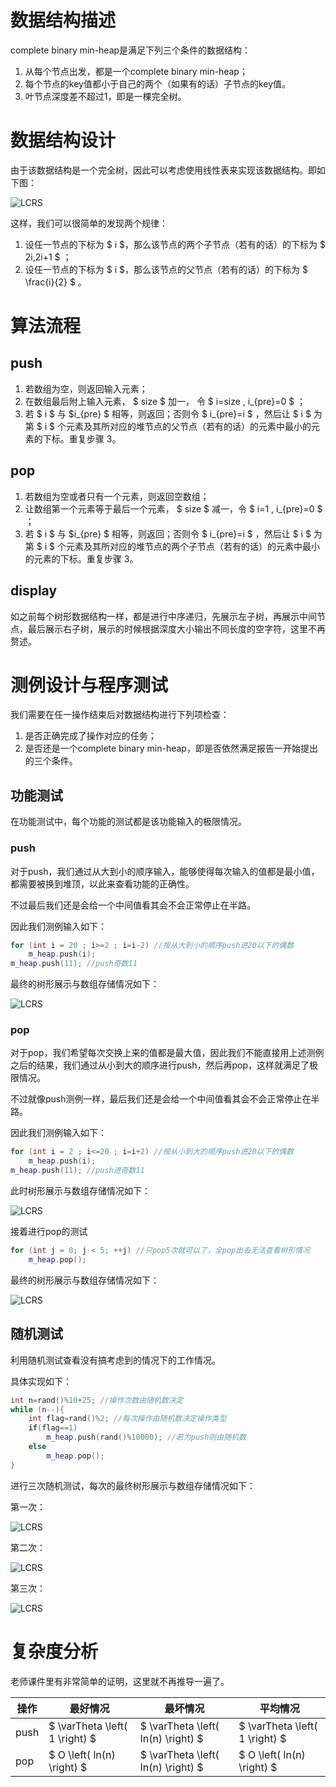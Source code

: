 # 数据结构描述
complete binary min-heap是满足下列三个条件的数据结构：
1. 从每个节点出发，都是一个complete binary min-heap；
2. 每个节点的key值都小于自己的两个（如果有的话）子节点的key值。
3. 叶节点深度差不超过1，即是一棵完全树。

# 数据结构设计
由于该数据结构是一个完全树，因此可以考虑使用线性表来实现该数据结构。即如下图：

![LCRS](..\Image\LCRS.png)

这样，我们可以很简单的发现两个规律：

1. 设任一节点的下标为 $ i $，那么该节点的两个子节点（若有的话）的下标为 $ 2i,2i+1 $ ；
2. 设任一节点的下标为 $ i $，那么该节点的父节点（若有的话）的下标为 $ \frac{i}{2} $ 。

# 算法流程



## push

1. 若数组为空，则返回输入元素；
2. 在数组最后附上输入元素， $ size $ 加一， 令 $ i=size , i_{pre}=0 $ ；
3. 若 $ i $ 与 $i_{pre} $  相等，则返回；否则令 $ i_{pre}=i $ ，然后让 $ i $ 为第 $ i $ 个元素及其所对应的堆节点的父节点（若有的话）的元素中最小的元素的下标。重复步骤 3。

## pop
1. 若数组为空或者只有一个元素，则返回空数组；
2. 让数组第一个元素等于最后一个元素， $ size $ 减一，令 $ i=1 , i_{pre}=0 $ ；
3. 若 $ i $ 与 $i_{pre} $  相等，则返回；否则令 $ i_{pre}=i $ ，然后让 $ i $ 为第 $ i $ 个元素及其所对应的堆节点的两个子节点（若有的话）的元素中最小的元素的下标。重复步骤 3。

## display

如之前每个树形数据结构一样，都是进行中序递归，先展示左子树，再展示中间节点，最后展示右子树，展示的时候根据深度大小输出不同长度的空字符，这里不再赘述。

# 测例设计与程序测试

我们需要在任一操作结束后对数据结构进行下列项检查：

1. 是否正确完成了操作对应的任务；
2. 是否还是一个complete binary min-heap，即是否依然满足报告一开始提出的三个条件。

## 功能测试

在功能测试中，每个功能的测试都是该功能输入的极限情况。

### push

对于push，我们通过从大到小的顺序输入，能够使得每次输入的值都是最小值，都需要被换到堆顶，以此来查看功能的正确性。

不过最后我们还是会给一个中间值看其会不会正常停止在半路。

因此我们测例输入如下：

```c++
for (int i = 20 ; i>=2 ; i=i-2) //按从大到小的顺序push进20以下的偶数
	m_heap.push(i);
m_heap.push(11); //push奇数11
```

最终的树形展示与数组存储情况如下：

![LCRS](..\Image\t1.png)



### pop

对于pop，我们希望每次交换上来的值都是最大值，因此我们不能直接用上述测例之后的结果，我们通过从小到大的顺序进行push，然后再pop，这样就满足了极限情况。

不过就像push测例一样，最后我们还是会给一个中间值看其会不会正常停止在半路。

因此我们测例输入如下：

```c++
for (int i = 2 ; i<=20 ; i=i+2) //按从小到大的顺序push进20以下的偶数
    m_heap.push(i);
m_heap.push(11); //push进奇数11
```

此时树形展示与数组存储情况如下：

![LCRS](..\Image\t2_1.png)



接着进行pop的测试

```c++
for (int j = 0; j < 5; ++j) //只pop5次就可以了，全pop出去无法查看树形情况
    m_heap.pop();
```

最终的树形展示与数组存储情况如下：

![LCRS](..\Image\t2_2.png)

## 随机测试

利用随机测试查看没有搞考虑到的情况下的工作情况。

具体实现如下：

```c++
int n=rand()%10+25; //操作次数由随机数决定
while (n--){
    int flag=rand()%2; //每次操作由随机数决定操作类型
    if(flag==1)
        m_heap.push(rand()%10000); //若为push则由随机数
    else
        m_heap.pop();
}
```

进行三次随机测试，每次的最终树形展示与数组存储情况如下：

第一次：

![LCRS](..\Image\t3_1.png)

第二次：

![LCRS](..\Image\t3_2.png)

第三次：

![LCRS](..\Image\t3_3.png)

# 复杂度分析

老师课件里有非常简单的证明，这里就不再推导一遍了。

| 操作 | 最好情况                       | 最坏情况                           | 平均情况                       |
| ---- | ------------------------------ | ---------------------------------- | ------------------------------ |
| push | $ \varTheta \left( 1 \right) $ | $ \varTheta \left( ln(n) \right) $ | $ \varTheta \left( 1 \right) $ |
| pop  | $ O \left( ln(n) \right) $     | $ \varTheta \left( ln(n) \right) $ | $ O \left( ln(n) \right) $     |



